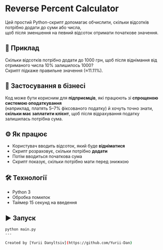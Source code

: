 # Reverse Percent Calculator

Цей простий Python-скрипт допомагає обчислити, скільки відсотків потрібно додати до суми або числа,  
щоб після зменшення на певний відсоток отримати початкове значення.

## 🧠 Приклад
Скільки відсотків потрібно додати до 1000 грн, щоб після віднімання від отриманого числа 10% залишилось 1000?  
Скрипт підкаже правильне значення (≈11.11%).

## 💼 Застосування в бізнесі
Код може бути корисним для **підприємців**, які працюють зі **спрощеною системою оподаткування**  
(наприклад, платять 5–7% фіксованого податку) й хочуть точно знати,  
**скільки має заплатити клієнт**, щоб після відрахування податку залишилась потрібна сума.

## ⚙️ Як працює
- Користувач вводить відсоток, який буде **відніматися**
- Скрипт розраховує, скільки потрібно **додати**
- Потім вводиться початкова сума
- Скрипт показує, скільки потрібно мати перед знижкою

## 🛠 Технології
- Python 3
- Обробка помилок
- Таймер 15 секунд на введення

## ▶️ Запуск
```bash
python main.py
---

Created by [Yurii Danyltsiv](https://github.com/Yurii-Dan)





